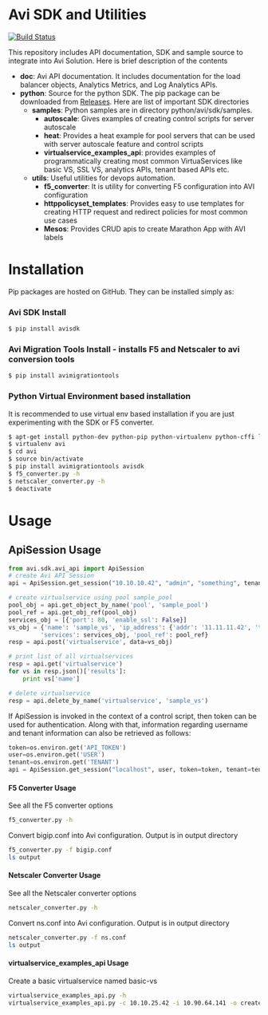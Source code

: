 # Avi SDK and Utilities

[![Build Status](https://travis-ci.org/avinetworks/sdk.svg?branch=17.1.4_pytest)](https://travis-ci.org/avinetworks/sdk)

This repository includes API documentation, SDK and sample source to integrate
into Avi Solution. Here is brief description of the contents

- **doc**: Avi API documentation. It includes documentation for the load balancer
objects, Analytics Metrics, and Log Analytics APIs.
- **python**: Source for the python SDK. The pip package can be downloaded from
[Releases](https://github.com/avinetworks/sdk/releases "Avi SDK Releases").
Here are list of important SDK directories
    - **samples**: Python samples are in directory python/avi/sdk/samples.
        - **autoscale**: Gives examples of creating control scripts for
        server autoscale
        - **heat**: Provides a heat example for pool servers that can be used
        with server autoscale feature and control scripts
        - **virtualservice_examples_api**: provides examples of programmatically
        creating most common VirtuaServices like basic VS, SSL VS, analytics
        APIs, tenant based APIs etc.
    - **utils**: Useful utilities for devops automation.
        - **f5_converter**: It is utility for converting F5 configuration into
        AVI configuration
        - **httppolicyset_templates**: Provides easy to use templates for
        creating HTTP request and redirect policies for most common use cases
        - **Mesos**: Provides CRUD apis to create Marathon App with AVI labels

# Installation
Pip packages are hosted on GitHub. They can be installed simply as:
### Avi SDK Install
```sh
$ pip install avisdk
```
### Avi Migration Tools Install - installs F5 and Netscaler to avi conversion tools
```sh
$ pip install avimigrationtools
```

### Python Virtual Environment based installation
It is recommended to use virtual env based installation if you are just
experimenting with the SDK or F5 converter.

```sh
$ apt-get install python-dev python-pip python-virtualenv python-cffi libssl-dev libffi-dev
$ virtualenv avi
$ cd avi
$ source bin/activate
$ pip install avimigrationtools avisdk
$ f5_converter.py -h
$ netscaler_converter.py -h
$ deactivate
```

# Usage
## ApiSession Usage

```python
from avi.sdk.avi_api import ApiSession
# create Avi API Session
api = ApiSession.get_session("10.10.10.42", "admin", "something", tenant="admin")

# create virtualservice using pool sample_pool
pool_obj = api.get_object_by_name('pool', 'sample_pool')
pool_ref = api.get_obj_ref(pool_obj)
services_obj = [{'port': 80, 'enable_ssl': False}]
vs_obj = {'name': 'sample_vs', 'ip_address': {'addr': '11.11.11.42', 'type': 'V4'},
         'services': services_obj, 'pool_ref': pool_ref}
resp = api.post('virtualservice', data=vs_obj)

# print list of all virtualservices
resp = api.get('virtualservice')
for vs in resp.json()['results']:
    print vs['name']

# delete virtualservice
resp = api.delete_by_name('virtualservice', 'sample_vs')
```

If ApiSession is invoked in the context of a control script, then token can be used for authentication.
Along with that, information regarding username and tenant information can also be retrieved as follows:
```python
token=os.environ.get('API_TOKEN')
user=os.environ.get('USER')
tenant=os.environ.get('TENANT')
api = ApiSession.get_session("localhost", user, token=token, tenant=tenant)
```

#### F5 Converter Usage
See all the F5 converter options
```sh
f5_converter.py -h
```
Convert bigip.conf into Avi configuration. Output is in output directory
```sh
f5_converter.py -f bigip.conf
ls output
```

#### Netscaler Converter Usage
See all the Netscaler converter options
```sh
netscaler_converter.py -h
```
Convert ns.conf into Avi configuration. Output is in output directory
```sh
netscaler_converter.py -f ns.conf
ls output
```

#### virtualservice_examples_api Usage
Create a basic virtualservice named basic-vs
```sh
virtualservice_examples_api.py -h
virtualservice_examples_api.py -c 10.10.25.42 -i 10.90.64.141 -o create-basic-vs -s 10.90.64.12
```
